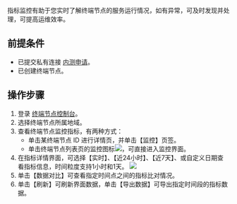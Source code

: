 指标监控有助于您实时了解终端节点的服务运行情况，如有异常，可及时发现并处理，可提高运维效率。

 ## 前提条件
- 已提交私有连接 [内测申请](https://cloud.tencent.com/apply/p/5i6ii4g3lgk)。
- 已创建终端节点。
 
## 操作步骤
1. 登录 [终端节点控制台](https://console.cloud.tencent.com/vpc/vpce?rid=1)。
2. 选择终端节点所属地域。
3. 查看终端节点监控指标，有两种方式：
	 + 单击某终端节点 ID 进行详情页，并单击【监控】页签。
	 + 单击终端节点列表页的监控图标![](https://main.qcloudimg.com/raw/5d84f0aeb71dfca2a34b63fe642ca591.png)，可直接进入监控界面。
4. 在指标详情界面，可选择【实时】、【近24小时】、【近7天】、或自定义日期查看指标信息，时间粒度支持1小时和1天。
	![](https://main.qcloudimg.com/raw/2a2aed1424aec3abd36a6809a8962a37.png)
5. 单击【数据对比】可查看指定时间点之间的指标比对情况。
6. 单击【刷新】可刷新界面数据，单击【导出数据】可导出指定时间段的指标数据。
